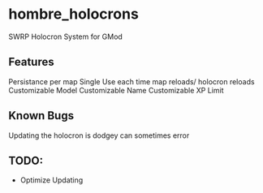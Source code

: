 # hombre_holocrons
SWRP Holocron System for GMod

## Features
Persistance per map
Single Use each time map reloads/ holocron reloads
Customizable Model
Customizable Name
Customizable XP Limit

## Known Bugs
Updating the holocron is dodgey can sometimes error

## TODO:
- Optimize Updating
